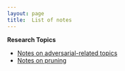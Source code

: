 ```yaml
---
layout: page
title:  List of notes
---
```


**Research Topics**
- [Notes on adversarial-related topics](https://www.notion.so/shelvia/Adversarial-Attacks-be9ff2108df3482fb894be2fe39779ff)
- [Notes on pruning](https://www.notion.so/shelvia/Pruning-9e462e7a9c424a62b77effad90ea7be9)